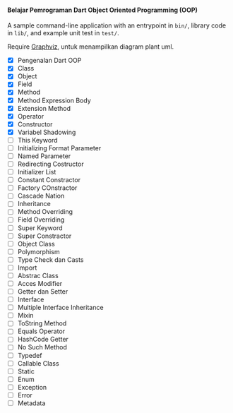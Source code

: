 #### Belajar Pemrograman Dart Object Oriented Programming (OOP)
A sample command-line application with an entrypoint in `bin/`, library code
in `lib/`, and example unit test in `test/`.

Require [Graphviz](https://plantuml.com/en-dark/graphviz-dot), untuk menampilkan diagram plant uml.

- [X] Pengenalan Dart OOP
- [X] Class
- [X] Object
- [X] Field
- [X] Method
- [X] Method Expression Body
- [X] Extension Method
- [X] Operator
- [X] Constructor
- [X] Variabel Shadowing
- [ ] This Keyword
- [ ] Initializing Format Parameter
- [ ] Named Parameter
- [ ] Redirecting Costructor
- [ ] Initializer List
- [ ] Constant Constractor
- [ ] Factory COnstractor
- [ ] Cascade Nation
- [ ] Inheritance
- [ ] Method Overriding
- [ ] Field Overriding
- [ ] Super Keyword
- [ ] Super Constractor
- [ ] Object Class
- [ ] Polymorphism
- [ ] Type Check dan Casts
- [ ] Import
- [ ] Abstrac Class
- [ ] Acces Modifier
- [ ] Getter dan Setter
- [ ] Interface
- [ ] Multiple Interface Inheritance
- [ ] Mixin
- [ ] ToString Method
- [ ] Equals Operator
- [ ] HashCode Getter
- [ ] No Such Method
- [ ] Typedef
- [ ] Callable Class
- [ ] Static
- [ ] Enum
- [ ] Exception
- [ ] Error
- [ ] Metadata